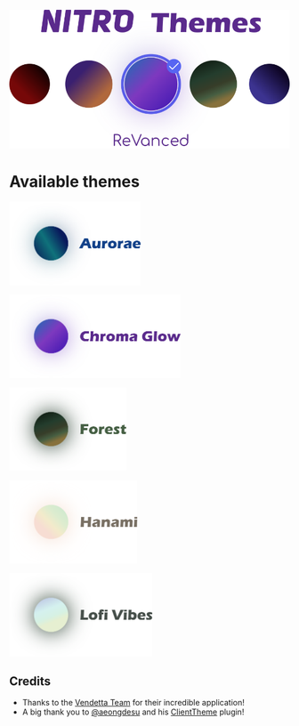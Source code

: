 [![Nitro Themes Revanced](https://raw.githubusercontent.com/DodoLeDev/NitroThemes-Revanced/main/images/logo.png)](https://github.com/DodoLeDev/NitroThemes-Revanced)

# Available themes
<a href="Aurora"><img src="https://raw.githubusercontent.com/DodoLeDev/NitroThemes-Revanced/main/images/aurorae.png" height=150></a>

<a href="ChromaGlow"><img src="https://raw.githubusercontent.com/DodoLeDev/NitroThemes-Revanced/main/images/chroma_glow.png" height=150></a>

<a href="Forest"><img src="https://raw.githubusercontent.com/DodoLeDev/NitroThemes-Revanced/main/images/forest.png" height=150></a>

<a href="Hanami"><img src="https://raw.githubusercontent.com/DodoLeDev/NitroThemes-Revanced/main/images/hanami.png" height=150></a>

<a href="LofiVibes"><img src="https://raw.githubusercontent.com/DodoLeDev/NitroThemes-Revanced/main/images/lofi_vibes.png" height=150></a>

## Credits
- Thanks to the [Vendetta Team](https://github.com/vendetta-mod) for their incredible application!
- A big thank you to [@aeongdesu](https://github.com/aeongdesu/) and his [ClientTheme](https://github.com/aeongdesu/vdplugins/tree/main/plugins/ClientTheme) plugin!
